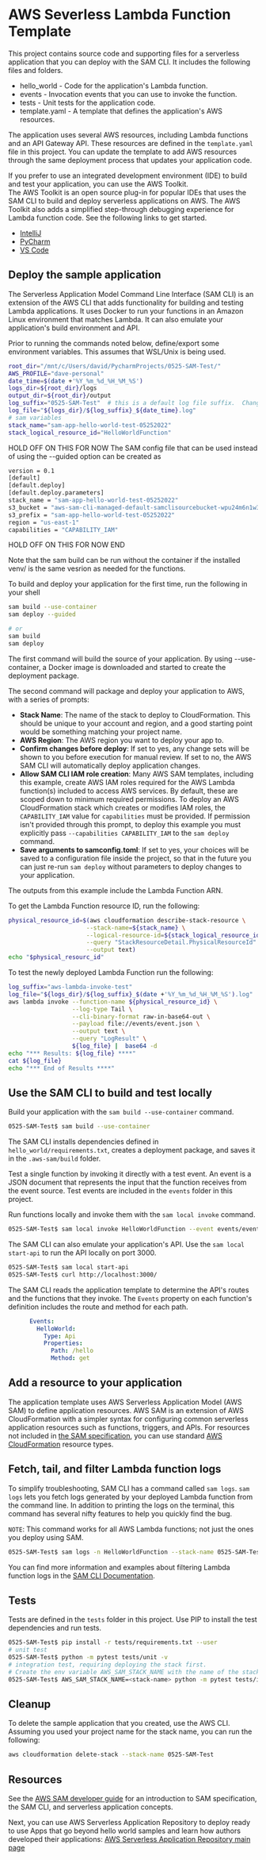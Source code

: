 # AWS Severless Lambda Function Template

This project contains source code and supporting files for a serverless application that you can deploy with the SAM CLI. It includes the following files and folders.

- hello_world - Code for the application's Lambda function.
- events - Invocation events that you can use to invoke the function.
- tests - Unit tests for the application code. 
- template.yaml - A template that defines the application's AWS resources.

The application uses several AWS resources, including Lambda functions and an API Gateway API. These resources are defined in the `template.yaml` file in this project. You can update the template to add AWS resources through the same deployment process that updates your application code.

If you prefer to use an integrated development environment (IDE) to build and test your application, you can use the AWS Toolkit.  
The AWS Toolkit is an open source plug-in for popular IDEs that uses the SAM CLI to build and deploy serverless applications on AWS. The AWS Toolkit also adds a simplified step-through debugging experience for Lambda function code. See the following links to get started.

* [IntelliJ](https://docs.aws.amazon.com/toolkit-for-jetbrains/latest/userguide/welcome.html)
* [PyCharm](https://docs.aws.amazon.com/toolkit-for-jetbrains/latest/userguide/welcome.html)
* [VS Code](https://docs.aws.amazon.com/toolkit-for-vscode/latest/userguide/welcome.html)

## Deploy the sample application

The Serverless Application Model Command Line Interface (SAM CLI) is an extension of the AWS CLI that adds functionality for building and testing Lambda applications. It uses Docker to run your functions in an Amazon Linux environment that matches Lambda. It can also emulate your application's build environment and API.

Prior to running the commands noted below, define/export some environment variables.  This assumes that WSL/Unix is 
being used.

```bash
root_dir="/mnt/c/Users/david/PycharmProjects/0525-SAM-Test/"
AWS_PROFILE="dave-personal"
date_time=$(date +'%Y_%m_%d_%H_%M_%S')
logs_dir=${root_dir}/logs
output_dir=${root_dir}/output
log_suffix="0525-SAM-Test"  # this is a default log file suffix.  Change as needed.
log_file="${logs_dir}/${log_suffix}_${date_time}.log"
# sam variables
stack_name="sam-app-hello-world-test-05252022"
stack_logical_resource_id="HelloWorldFunction"
```

HOLD OFF ON THIS FOR NOW
The SAM config file that can be used instead of using the --guided option can be created as 

```bash
version = 0.1
[default]
[default.deploy]
[default.deploy.parameters]
stack_name = "sam-app-hello-world-test-05252022"
s3_bucket = "aws-sam-cli-managed-default-samclisourcebucket-wpu24m6n1w3q"
s3_prefix = "sam-app-hello-world-test-05252022"
region = "us-east-1"
capabilities = "CAPABILITY_IAM"
```
HOLD OFF ON THIS FOR NOW END

Note that the sam build can be run without the container if the installed venv/ is the same vesrion as needed for 
the functions.

To build and deploy your application for the first time, run the following in your shell

```bash
sam build --use-container
sam deploy --guided

# or
sam build
sam deploy
```

The first command will build the source of your application. By using --use-container, a Docker image is downloaded 
and started to create the deployment package.

The second command will package and deploy your application to AWS, with a series of prompts:

* **Stack Name**: The name of the stack to deploy to CloudFormation. This should be unique to your account and region, and a good starting point would be something matching your project name.
* **AWS Region**: The AWS region you want to deploy your app to.
* **Confirm changes before deploy**: If set to yes, any change sets will be shown to you before execution for manual review. If set to no, the AWS SAM CLI will automatically deploy application changes.
* **Allow SAM CLI IAM role creation**: Many AWS SAM templates, including this example, create AWS IAM roles required for the AWS Lambda function(s) included to access AWS services. By default, these are scoped down to minimum required permissions. To deploy an AWS CloudFormation stack which creates or modifies IAM roles, the `CAPABILITY_IAM` value for `capabilities` must be provided. If permission isn't provided through this prompt, to deploy this example you must explicitly pass `--capabilities CAPABILITY_IAM` to the `sam deploy` command.
* **Save arguments to samconfig.toml**: If set to yes, your choices will be saved to a configuration file inside the project, so that in the future you can just re-run `sam deploy` without parameters to deploy changes to your application.

The outputs from this example include the Lambda Function ARN.

To get the Lambda Function resource ID, run the following:

```bash
physical_resource_id=$(aws cloudformation describe-stack-resource \
                      --stack-name=${stack_name} \
                      --logical-resource-id=${stack_logical_resource_id} \
                      --query "StackResourceDetail.PhysicalResourceId" \
                      --output text)
echo "$physical_resourc_id"                    
```

To test the newly deployed Lambda Function run the following:

```bash
log_suffix="aws-lambda-invoke-test"
log_file="${logs_dir}/${log_suffix}_$(date +'%Y_%m_%d_%H_%M_%S').log"
aws lambda invoke --function-name ${physical_resource_id} \
                  --log-type Tail \
                  --cli-binary-format raw-in-base64-out \
                  --payload file://events/event.json \
                  --output text \
                  --query "LogResult" \
                  ${log_file} |  base64 -d
echo "*** Results: ${log_file} ****"
cat ${log_file}
echo "*** End of Results ****"
```
## Use the SAM CLI to build and test locally

Build your application with the `sam build --use-container` command.

```bash
0525-SAM-Test$ sam build --use-container
```

The SAM CLI installs dependencies defined in `hello_world/requirements.txt`, creates a deployment package, and saves it in the `.aws-sam/build` folder.

Test a single function by invoking it directly with a test event. An event is a JSON document that represents the input that the function receives from the event source. Test events are included in the `events` folder in this project.

Run functions locally and invoke them with the `sam local invoke` command.

```bash
0525-SAM-Test$ sam local invoke HelloWorldFunction --event events/event.json
```

The SAM CLI can also emulate your application's API. Use the `sam local start-api` to run the API locally on port 3000.

```bash
0525-SAM-Test$ sam local start-api
0525-SAM-Test$ curl http://localhost:3000/
```

The SAM CLI reads the application template to determine the API's routes and the functions that they invoke. The `Events` property on each function's definition includes the route and method for each path.

```yaml
      Events:
        HelloWorld:
          Type: Api
          Properties:
            Path: /hello
            Method: get
```

## Add a resource to your application
The application template uses AWS Serverless Application Model (AWS SAM) to define application resources. AWS SAM is an extension of AWS CloudFormation with a simpler syntax for configuring common serverless application resources such as functions, triggers, and APIs. For resources not included in [the SAM specification](https://github.com/awslabs/serverless-application-model/blob/master/versions/2016-10-31.md), you can use standard [AWS CloudFormation](https://docs.aws.amazon.com/AWSCloudFormation/latest/UserGuide/aws-template-resource-type-ref.html) resource types.

## Fetch, tail, and filter Lambda function logs

To simplify troubleshooting, SAM CLI has a command called `sam logs`. `sam logs` lets you fetch logs generated by your deployed Lambda function from the command line. In addition to printing the logs on the terminal, this command has several nifty features to help you quickly find the bug.

`NOTE`: This command works for all AWS Lambda functions; not just the ones you deploy using SAM.

```bash
0525-SAM-Test$ sam logs -n HelloWorldFunction --stack-name 0525-SAM-Test --tail
```

You can find more information and examples about filtering Lambda function logs in the [SAM CLI Documentation](https://docs.aws.amazon.com/serverless-application-model/latest/developerguide/serverless-sam-cli-logging.html).

## Tests

Tests are defined in the `tests` folder in this project. Use PIP to install the test dependencies and run tests.

```bash
0525-SAM-Test$ pip install -r tests/requirements.txt --user
# unit test
0525-SAM-Test$ python -m pytest tests/unit -v
# integration test, requiring deploying the stack first.
# Create the env variable AWS_SAM_STACK_NAME with the name of the stack we are testing
0525-SAM-Test$ AWS_SAM_STACK_NAME=<stack-name> python -m pytest tests/integration -v
```

## Cleanup

To delete the sample application that you created, use the AWS CLI. Assuming you used your project name for the stack name, you can run the following:

```bash
aws cloudformation delete-stack --stack-name 0525-SAM-Test
```

## Resources

See the [AWS SAM developer guide](https://docs.aws.amazon.com/serverless-application-model/latest/developerguide/what-is-sam.html) for an introduction to SAM specification, the SAM CLI, and serverless application concepts.

Next, you can use AWS Serverless Application Repository to deploy ready to use Apps that go beyond hello world samples and learn how authors developed their applications: [AWS Serverless Application Repository main page](https://aws.amazon.com/serverless/serverlessrepo/)
